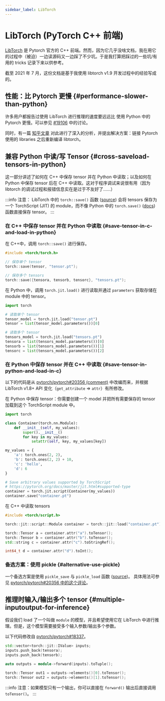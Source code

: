 ```yaml
---
sidebar_label: LibTorch
---
```


# LibTorch (PyTorch C++ 前端)

[LibTorch](https://pytorch.org/cppdocs/frontend.html) 是 Pytorch 官方的 C++ 前端。然而，因为它几乎没啥文档，我在用它的过程中（被迫）一边读源码又一边踩了不少坑。于是我打算把踩过的一些坑/有用的 tricks 记录下来以供参考。

截至 2021 年 7 月，这份文档是基于我使用 libtorch v1.9 开发过程中的经验写成的。

## 性能：比 Pytorch 更慢 {#performance-slower-than-python}

许多用户都报告过使用 LibTorch 进行推理的速度要远远比 使用 Python 中的 Pytorch 更慢。可以参见 [#19106](https://github.com/pytorch/pytorch/issues/19106) 中的讨论。

同时，有一篇 [知乎文章](https://zhuanlan.zhihu.com/p/363319763) 对此进行了深入的分析，并提出解决方案：链接 Pytorch 使用的 libraries 之后重新编译 libtorch。

## 兼容 Python 中读/写 Tensor {#cross-saveload-tensors-in-python}

这一部分讲述了如何在 C++ 中保存 tensor 并在 Python 中读取；以及如何在 Python 中保存 tensor 后在 C++ 中读取。这对于程序调试来说很有用（因为 libtorch 的调试过程和报错信息实在是过于不友好了……）

:::info
注意： LibTorch 中的 `torch::save()` 函数 ([source](https://github.com/pytorch/pytorch/blob/v1.9.0/torch/csrc/api/include/torch/serialize.h#L11-L45)) 会将 tensors 保存为一个 TorchScript (JIT) 的 module，而不像 Python 中的 `torch.save()` ([docs](https://pytorch.org/docs/1.9.0/generated/torch.save.html)) 函数直接保存 tensor。
:::

### 在 C++ 中保存 tensor 并在 Python 中读取 {#save-tensor-in-c-and-load-in-python}

在 C++中，调用 `torch::save()` 进行保存。

```cpp
#include <torch/torch.h>

// 保存单个 tensor
torch::save(tensor, "tensor.pt");

// 保存多个 tensors
torch::save({tensora, tensorb, tensorc}, "tensors.pt");
```

在 Python 中，调用 `torch.jit.load()` 进行读取并通过 `parameters` 获取存储在 module 中的 tensor。

```python
import torch

# 读取单个 tensor
tensor_model = torch.jit.load("tensor.pt")
tensor = list(tensor_model.parameters())[0]

# 读取多个 tensor
tensors_model = torch.jit.load("tensors.pt")
tensora = list(tensors_model.parameters())[0]
tensorb = list(tensors_model.parameters())[1]
tensorc = list(tensors_model.parameters())[2]
```

### 在 Python 中保存 tensor 并在 C++ 中读取 {#save-tensor-in-python-and-load-in-c}

以下的代码是从 [pytorch/pytorch#20356 (comment)](https://github.com/pytorch/pytorch/issues/20356#issuecomment-545572400) 中改编而来，并根据 LibTorch v1.8+ API 变化（`get_attribute` => `attr`）有所修改。

在 Python 中保存 tensor：你需要创建一个 model 并把所有需要保存的 tensor 加载到这个 TorchScript module 中。

```python
import torch

class Container(torch.nn.Module):
    def __init__(self, my_values):
        super().__init__()
        for key in my_values:
            setattr(self, key, my_values[key])

my_values = {
    'a': torch.ones(2, 2),
    'b': torch.ones(2, 2) + 10,
    'c': 'hello',
    'd': 6
}

# Save arbitrary values supported by TorchScript
# https://pytorch.org/docs/master/jit.html#supported-type
container = torch.jit.script(Container(my_values))
container.save("container.pt")
```

在 C++ 中读取 tensors

```cpp
#include <torch/script.h>

torch::jit::script::Module container = torch::jit::load("container.pt");

torch::Tensor a = container.attr("a").toTensor();
torch::Tensor b = container.attr("b").toTensor();
std::string c = container.attr("c").toStringRef();

int64_t d = container.attr("d").toInt();
```

### 备选方案：使用 pickle {#alternative-use-pickle}

一个备选方案是使用 `pickle_save` 与 `pickle_load` 函数 ([source](https://github.com/pytorch/pytorch/blob/v1.9.0/torch/csrc/api/include/torch/serialize.h#L76-L77))。 具体用法可参见 [pytorch/pytorch#20356 中的这个评论](https://github.com/pytorch/pytorch/issues/20356#issuecomment-782341150)。

## 推理时输入/输出多个 tensor {#multiple-inputoutput-for-inference}

假设我们 load 了一个叫做 `module` 的模型，并且希望使用它在 LibTorch 中进行推理。但是，这个模型需要接受多个输入参数/输出多个参数。

以下代码修改自 [pytorch/pytorch#18337](https://github.com/pytorch/pytorch/issues/18337)。

```cpp
std::vector<torch::jit::IValue> inputs;
inputs.push_back(tensora);
inputs.push_back(tensorb);

auto outputs = module->forward(inputs).toTuple();

torch::Tensor out1 = outputs->elements()[0].toTensor();
torch::Tensor out2 = outputs->elements()[1].toTensor();
```

:::info
注意：如果模型只有一个输出，你可以直接在 `forward()` 输出后直接调用 `toTensor()`。
:::
